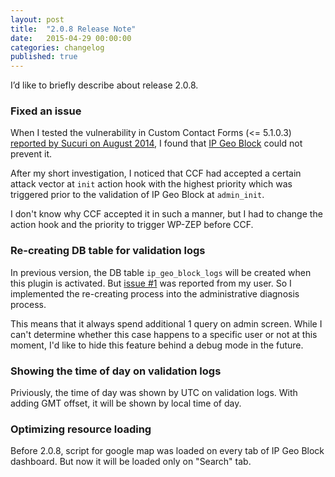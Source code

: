 ```yaml
---
layout: post
title:  "2.0.8 Release Note"
date:   2015-04-29 00:00:00
categories: changelog
published: true
---
```


I’d like to briefly describe about release 2.0.8.

<!--more-->

### Fixed an issue ###

When I tested the vulnerability in Custom Contact Forms (<= 5.1.0.3) 
[reported by Sucuri on August 2014][vulnerability-CCF], I found that 
[IP Geo Block][IP-Geo-Block] could not prevent it.

After my short investigation, I noticed that CCF had accepted a certain attack 
vector at `init` action hook with the highest priority which was triggered 
prior to the validation of IP Geo Block at `admin_init`.

I don't know why CCF accepted it in such a manner, but I had to change the 
action hook and the priority to trigger WP-ZEP before CCF.

### Re-creating DB table for validation logs ###

In previous version, the DB table `ip_geo_block_logs` will be created when 
this plugin is activated. But [issue #1][issue1] was reported from my user.
So I implemented the re-creating process into the administrative diagnosis 
process.

This means that it always spend additional 1 query on admin screen. While I 
can't determine whether this case happens to a specific user or not at this 
moment, I'd like to hide this feature behind a debug mode in the future.

### Showing the time of day on validation logs ###

Priviously, the time of day was shown by UTC on validation logs. With adding 
GMT offset, it will be shown by local time of day.

### Optimizing resource loading ###

Before 2.0.8, script for google map was loaded on every tab of IP Geo Block 
dashboard. But now it will be loaded only on "Search" tab.

[IP-Geo-Block]:      https://wordpress.org/plugins/ip-geo-block/ "WordPress › IP Geo Block « WordPress Plugins"
[vulnerability-CCF]: https://blog.sucuri.net/2014/08/database-takeover-in-custom-contact-forms.html "Critical Vulnerability Disclosed on WordPress Custom Contact Forms Plugin | Sucuri Blog"
[issue1]:            https://github.com/tokkonopapa/WordPress-IP-Geo-Block/issues/1 "IP Geo Block not providing logs #1"
